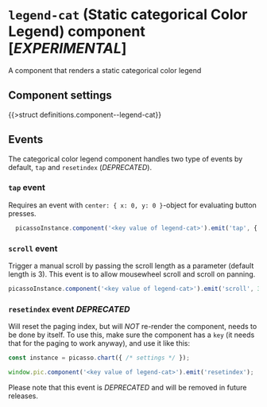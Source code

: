 # `legend-cat` (Static categorical Color Legend) component [*EXPERIMENTAL*]

A component that renders a static categorical color legend

## Component settings

{{>struct definitions.component--legend-cat}}

## Events

The categorical color legend component handles two type of events by default, `tap` and `resetindex` (*DEPRECATED*).

### `tap` event

Requires an event with `center: { x: 0, y: 0 }`-object for evaluating button presses.

```js
  picassoInstance.component('<key value of legend-cat>').emit('tap', { center: { x: 0, y: 0 } });
  ```

### `scroll` event

Trigger a manual scroll by passing the scroll length as a parameter (default length is 3).
This event is to allow mousewheel scroll and scroll on panning.

  ```js
  picassoInstance.component('<key value of legend-cat>').emit('scroll', 3);
  ```

### `resetindex` event *DEPRECATED*

Will reset the paging index, but will *NOT* re-render the component, needs to be done by itself.
To use this, make sure the component has a `key` (it needs that for the paging to work anyway), and use it like this:

```js
const instance = picasso.chart({ /* settings */ });

window.pic.component('<key value of legend-cat>').emit('resetindex');
```

Please note that this event is *DEPRECATED* and will be removed in future releases.

